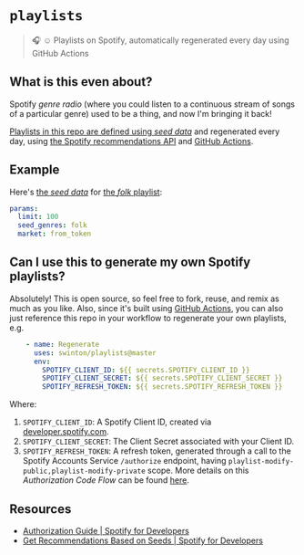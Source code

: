 # `playlists`
> :headphones: :relaxed: Playlists on Spotify, automatically regenerated every day using GitHub Actions

## What is this even about?

Spotify _genre radio_ (where you could listen to a continuous stream of songs of a particular genre) used to be a thing, and now I'm bringing it back!

[Playlists in this repo are defined using _seed data_](playlists) and regenerated every day, using [the Spotify recommendations API](https://developer.spotify.com/documentation/web-api/reference/browse/get-recommendations/) and [GitHub Actions](https://github.com/features/actions).

## Example

Here's [the _seed data_](playlists/folk.yml) for [the _folk_ playlist](https://open.spotify.com/playlist/3vvtpYZWVdHKcU1rdZaYYE):

```yaml
params:
  limit: 100
  seed_genres: folk
  market: from_token
```

## Can I use this to generate my own Spotify playlists?

Absolutely! This is open source, so feel free to fork, reuse, and remix as much as you like. Also, since it's built using [GitHub Actions](https://help.github.com/en/github/automating-your-workflow-with-github-actions/about-github-actions), you can also just reference this repo in your workflow to regenerate your own playlists, e.g.

```yaml
    - name: Regenerate
      uses: swinton/playlists@master
      env:
        SPOTIFY_CLIENT_ID: ${{ secrets.SPOTIFY_CLIENT_ID }}
        SPOTIFY_CLIENT_SECRET: ${{ secrets.SPOTIFY_CLIENT_SECRET }}
        SPOTIFY_REFRESH_TOKEN: ${{ secrets.SPOTIFY_REFRESH_TOKEN }}
```

Where:

1. `SPOTIFY_CLIENT_ID`: A Spotify Client ID, created via [developer.spotify.com](https://developer.spotify.com/dashboard/applications).
1. `SPOTIFY_CLIENT_SECRET`: The Client Secret associated with your Client ID.
1. `SPOTIFY_REFRESH_TOKEN`: A refresh token, generated through a call to the Spotify Accounts Service `/authorize` endpoint, having `playlist-modify-public,playlist-modify-private` scope. More details on this _Authorization Code Flow_ can be found [here](https://developer.spotify.com/documentation/general/guides/authorization-guide/#authorization-code-flow).

## Resources

- [Authorization Guide | Spotify for Developers](https://developer.spotify.com/documentation/general/guides/authorization-guide/)
- [Get Recommendations Based on Seeds | Spotify for Developers](https://developer.spotify.com/documentation/web-api/reference/browse/get-recommendations/)
